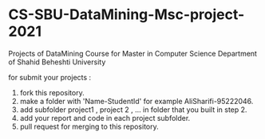 # CS-SBU-DataMining-Msc-project-2021
Projects of DataMining Course for Master in Computer Science Department of Shahid Beheshti University 

for submit your projects :

1. fork this repository.
2. make a folder with 'Name-StudentId' for example  AliSharifi-95222046.
3. add subfolder project1 , project 2 , ... in folder that you built in step 2.
4. add your report and code in each project subfolder.
5. pull request for merging to this repository.
